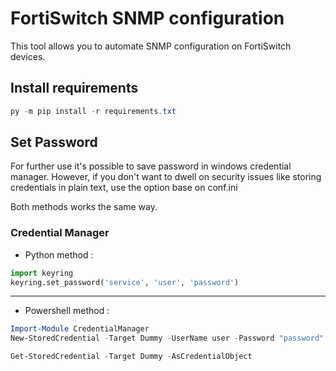 # FortiSwitch SNMP configuration

This tool allows you to automate SNMP configuration on FortiSwitch devices.

## Install requirements

```powershell
py -m pip install -r requirements.txt
```

## Set Password

For further use it's possible to save password in windows credential manager.
However, if you don't want to dwell on security issues like storing credentials in plain text, use the option base on conf.ini

Both methods works the same way.

### Credential Manager

- Python method :

```python
import keyring
keyring.set_password('service', 'user', 'password')
```

---

- Powershell method :

```powershell
Import-Module CredentialManager
New-StoredCredential -Target Dummy -UserName user -Password "password" -Comment "My password for..." -Type Generic -Persist Enterprise

Get-StoredCredential -Target Dummy -AsCredentialObject
```
